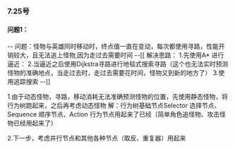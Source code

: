 ### 7.25号
#### 问题1：
-- 问题：怪物与英雄同时移动时，终点值一直在变动，每次都使用寻路，性能开销较大，且无法追上怪物,因为走过去需要时间
--[[
解决思路：
1.先使用A* 进行逼近：
2.当逼近之后使用Dijkstra寻路进行地毯式搜索寻路（这个也无法实时预测怪物的准确地点，当走过去时，走过去需要花时间，怪物又到新的地方了）
3.使用追踪搜索
--]]

1.由于动态怪物，寻路，移动消耗无法准确预测怪物的位置，先使用静态怪物，将行为树跑起来，之后再考虑动态怪物
解：行为树基础节点Selector 选择节点、Sequence 顺序节点、Action 行为节点用起来了已经（简单角色追怪物、攻击怪物已经用起来了）

2.下一步，考虑并行节点和其他各种节点（取反、重复器）用起来


